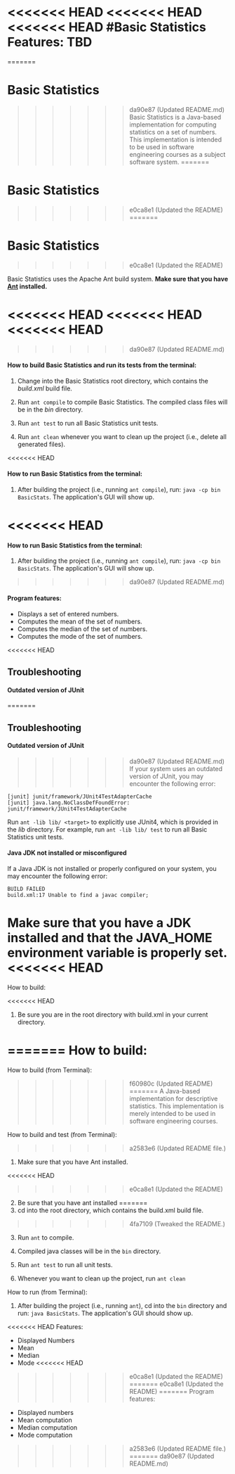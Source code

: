 <<<<<<< HEAD
<<<<<<< HEAD
<<<<<<< HEAD
#Basic Statistics
Features: TBD
=======
=======
# Basic Statistics

>>>>>>> da90e87 (Updated README.md)
Basic Statistics is a Java-based implementation for computing statistics on a set of numbers.
This implementation is intended to be used in software engineering courses as
a subject software system.
=======
# Basic Statistics
>>>>>>> e0ca8e1 (Updated the README)
=======
# Basic Statistics
>>>>>>> e0ca8e1 (Updated the README)

Basic Statistics uses the Apache Ant build system. **Make sure that you have [Ant](https://ant.apache.org) installed.**

<<<<<<< HEAD
<<<<<<< HEAD
<<<<<<< HEAD
=======
>>>>>>> da90e87 (Updated README.md)
#### How to build Basic Statistics and run its tests from the terminal:

1. Change into the Basic Statistics root directory, which contains the *build.xml* build file.

2. Run `ant compile` to compile Basic Statistics. The compiled class files will be in the *bin* directory.

4. Run `ant test` to run all Basic Statistics unit tests.

5. Run `ant clean` whenever you want to clean up the project (i.e., delete all generated files).

<<<<<<< HEAD

#### How to run Basic Statistics from the terminal:

1. After building the project (i.e., running `ant compile`), run: `java -cp bin BasicStats`. The application's GUI will show up.


<<<<<<< HEAD
=======
#### How to run Basic Statistics from the terminal:

1. After building the project (i.e., running `ant compile`), run: `java -cp bin BasicStats`. The application's GUI will show up.

>>>>>>> da90e87 (Updated README.md)
#### Program features:
* Displays a set of entered numbers.
* Computes the mean of the set of numbers.
* Computes the median of the set of numbers.
* Computes the mode of the set of numbers.

<<<<<<< HEAD

## Troubleshooting

#### Outdated version of JUnit

=======
## Troubleshooting

#### Outdated version of JUnit
>>>>>>> da90e87 (Updated README.md)
If your system uses an outdated version of JUnit, you may encounter the following error:
```
[junit] junit/framework/JUnit4TestAdapterCache
[junit] java.lang.NoClassDefFoundError: junit/framework/JUnit4TestAdapterCache
```
Run `ant -lib lib/ <target>` to explicitly use JUnit4, which is provided in the *lib* directory. For example, run `ant -lib lib/ test` to run all Basic Statistics unit tests.

#### Java JDK not installed or misconfigured
If a Java JDK is not installed or properly configured on your system, you may encounter the following error: 
```
BUILD FAILED
build.xml:17 Unable to find a javac compiler;
```
Make sure that you have a JDK installed and that the JAVA_HOME environment variable is properly set.
<<<<<<< HEAD
=======
How to build:

<<<<<<< HEAD
1. Be sure you are in the root directory with build.xml in your current directory.

=======
How to build:
=======
How to build (from Terminal):
>>>>>>> f60980c (Updated README)
=======
A Java-based implementation for descriptive statistics. This
implementation is merely intended to be used in software engineering courses.

How to build and test (from Terminal):
>>>>>>> a2583e6 (Updated README file.)

1. Make sure that you have Ant installed.

<<<<<<< HEAD
>>>>>>> e0ca8e1 (Updated the README)
2. Be sure that you have ant installed
=======
2. cd into the root directory, which contains the build.xml build file.
>>>>>>> 4fa7109 (Tweaked the README.)

3. Run `ant` to compile.

4. Compiled java classes will be in the `bin` directory.

5. Run `ant test` to run all unit tests.

6. Whenever you want to clean up the project, run `ant clean`

How to run (from Terminal):

1. After building the project (i.e., running `ant`), cd into the `bin`
   directory and run: `java BasicStats`. The application's GUI should show up.

<<<<<<< HEAD
Features:
* Displayed Numbers
* Mean
* Median
* Mode
<<<<<<< HEAD
>>>>>>> e0ca8e1 (Updated the README)
=======
>>>>>>> e0ca8e1 (Updated the README)
=======
Program features:
* Displayed numbers
* Mean computation
* Median computation
* Mode computation
>>>>>>> a2583e6 (Updated README file.)
=======
>>>>>>> da90e87 (Updated README.md)
